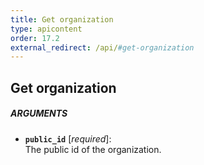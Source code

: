 ```yaml
---
title: Get organization
type: apicontent
order: 17.2
external_redirect: /api/#get-organization
---
```


## Get organization
##### ARGUMENTS
* **`public_id`** [*required*]:  
    The public id of the organization.


